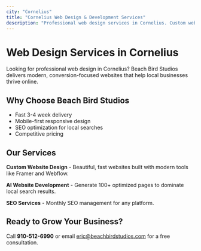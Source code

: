 ```yaml
---
city: "Cornelius"
title: "Cornelius Web Design & Development Services"
description: "Professional web design services in Cornelius. Custom websites, AI development, and SEO services for local businesses."
---
```


# Web Design Services in Cornelius

Looking for professional web design in Cornelius? Beach Bird Studios delivers modern, conversion-focused websites that help local businesses thrive online.

## Why Choose Beach Bird Studios

- Fast 3-4 week delivery
- Mobile-first responsive design
- SEO optimization for local searches
- Competitive pricing

## Our Services

**Custom Website Design** - Beautiful, fast websites built with modern tools like Framer and Webflow.

**AI Website Development** - Generate 100+ optimized pages to dominate local search results.

**SEO Services** - Monthly SEO management for any platform.

## Ready to Grow Your Business?

Call **910-512-6990** or email eric@beachbirdstudios.com for a free consultation.